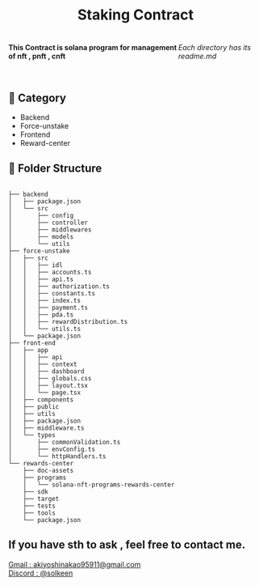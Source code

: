 <!DOCTYPE html>
<html lang="en">
  <head>
    <meta charset="UTF-8" />
    <meta name="viewport" content="width=device-width, initial-scale=1.0" />
    <meta
      name="description"
      content="solana staking contract - pnft , cnft , nft"
    />
  </head>
  <body>

<h1 style="text-align: center;">Staking Contract</h1>

<div style="display:flex; justify-content:space-between">
    <h4 style="float: left;">This Contract is solana program for management of nft , pnft , cnft</h4>

<h6 style="float: right;">Each directory has its readme.md</h6>
</div>

<h2>📁 Category</h2>
<div>
 
- Backend
- Force-unstake
- Frontend
- Reward-center

## 📁 Folder Structure

```

├── backend
│   ├── package.json
│   └── src
│       ├── config
│       ├── controller
│       ├── middlewares
│       ├── models
│       └── utils
├── force-unstake
│   ├── src
│   │   ├── idl
│   │   ├── accounts.ts
│   │   ├── api.ts
│   │   ├── authorization.ts
│   │   ├── constants.ts
│   │   ├── index.ts
│   │   ├── payment.ts
│   │   ├── pda.ts
│   │   ├── rewardDistribution.ts
│   │   └── utils.ts
│   └── package.json
├── front-end
│   ├── app
│   │   ├── api
│   │   ├── context
│   │   ├── dashboard
│   │   ├── globals.css
│   │   ├── layout.tsx
│   │   └── page.tsx
│   ├── components
│   ├── public
│   ├── utils
│   ├── package.json
│   ├── middleware.ts
│   └── types
│       ├── commonValidation.ts
│       ├── envConfig.ts
│       └── httpHandlers.ts
└── rewards-center
    ├── doc-assets
    ├── programs
    │   └── solana-nft-programs-rewards-center
    ├── sdk
    ├── target
    ├── tests
    ├── tools
    └── package.json

```

<div>
  <h2>
    If you have sth to ask , feel free to contact me.
  </h2>
  <a href="https://gmail.com">Gmail : akiyoshinakao95911@gmail.com</a><br/>
  <a href="https://discordapp.com/users/415742962119606272">Discord : @solkeen</a><br/>
  </body>
</html>
